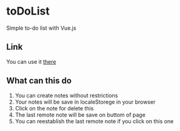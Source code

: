 # toDoList
Simple to-do list with Vue.js

## Link
You can use it [there](https://zeref95.github.io/toDoList/) 

## What can this do
1. You can create notes without restrictions
2. Your notes will be save in localeStorege in your browser
3. Click on the note for delete this
4. The last remote note will be save on buttom of page
5. You can reestablish the last remote note if you click on this one
